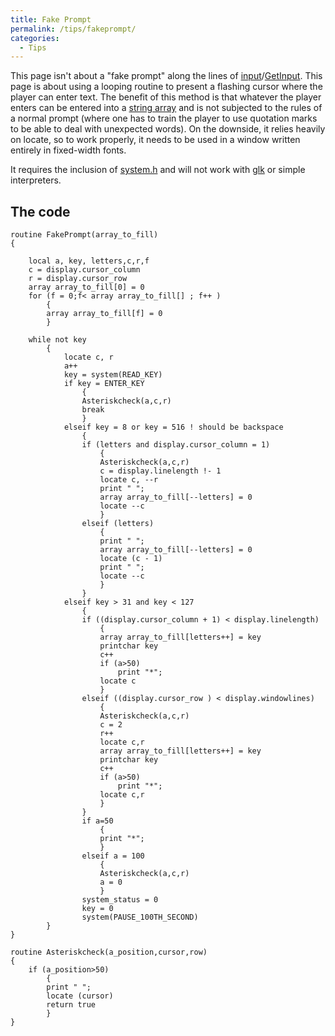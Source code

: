 ```yaml
---
title: Fake Prompt
permalink: /tips/fakeprompt/
categories: 
  - Tips
---
```


This page isn't about a "fake prompt" along the lines of
[input](input)/[GetInput](GetInput). This page is
about using a looping routine to present a flashing cursor where the
player can enter text. The benefit of this method is that whatever the
player enters can be entered into a [string
array](string_array) and is not subjected to the rules of a
normal prompt (where one has to train the player to use quotation marks
to be able to deal with unexpected words). On the downside, it relies
heavily on locate, so to work properly, it needs to be used in a window
written entirely in fixed-width fonts.

It requires the inclusion of [system.h](system.h) and will
not work with [glk](glk) or simple interpreters.

## The code

    routine FakePrompt(array_to_fill)
    {

        local a, key, letters,c,r,f
        c = display.cursor_column
        r = display.cursor_row
        array array_to_fill[0] = 0
        for (f = 0;f< array array_to_fill[] ; f++ )
            {
            array array_to_fill[f] = 0
            }

        while not key
            {
                locate c, r
                a++
                key = system(READ_KEY)
                if key = ENTER_KEY
                    {
                    Asteriskcheck(a,c,r)
                    break
                    }
                elseif key = 8 or key = 516 ! should be backspace
                    {
                    if (letters and display.cursor_column = 1)
                        {
                        Asteriskcheck(a,c,r)
                        c = display.linelength !- 1
                        locate c, --r
                        print " ";
                        array array_to_fill[--letters] = 0
                        locate --c
                        }
                    elseif (letters)
                        {
                        print " ";
                        array array_to_fill[--letters] = 0
                        locate (c - 1)
                        print " ";
                        locate --c
                        }
                    }
                elseif key > 31 and key < 127
                    {
                    if ((display.cursor_column + 1) < display.linelength)
                        {
                        array array_to_fill[letters++] = key
                        printchar key
                        c++
                        if (a>50)
                            print "*";
                        locate c
                        }
                    elseif ((display.cursor_row ) < display.windowlines)
                        {
                        Asteriskcheck(a,c,r)
                        c = 2
                        r++
                        locate c,r
                        array array_to_fill[letters++] = key
                        printchar key
                        c++
                        if (a>50)
                            print "*";
                        locate c,r
                        }
                    }
                    if a=50
                        {
                        print "*";
                        }
                    elseif a = 100
                        {
                        Asteriskcheck(a,c,r)
                        a = 0
                        }
                    system_status = 0
                    key = 0
                    system(PAUSE_100TH_SECOND)
            }
    }

    routine Asteriskcheck(a_position,cursor,row)
    {
        if (a_position>50)
            {
            print " ";
            locate (cursor)
            return true
            }
    }
